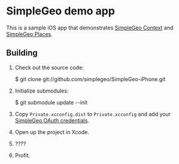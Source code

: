 # SimpleGeo demo app

This is a sample iOS app that demonstrates [SimpleGeo
Context](http://simplegeo.com/products/context/) and [SimpleGeo
Places](http://simplegeo.com/products/places/).

## Building

1. Check out the source code:

    $ git clone git://github.com/simplegeo/SimpleGeo-iPhone.git

2. Initialize submodules:

    $ git submodule update --init

3. Copy `Private.xcconfig.dist` to `Private.xcconfig` and add your [SimpleGeo
OAuth credentials](http://simplegeo.com/tokens/).
4. Open up the project in Xcode.
5. ????
6. Profit.

